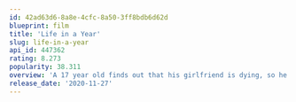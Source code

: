 ```yaml
---
id: 42ad63d6-8a8e-4cfc-8a50-3ff8bdb6d62d
blueprint: film
title: 'Life in a Year'
slug: life-in-a-year
api_id: 447362
rating: 8.273
popularity: 38.311
overview: 'A 17 year old finds out that his girlfriend is dying, so he sets out to give her an entire life, in the last year she has left.'
release_date: '2020-11-27'
---
```

